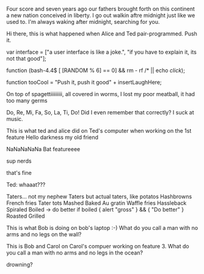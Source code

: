 Four score and seven years ago our fathers brought forth on this continent a new nation conceived in liberty.
I go out walkin aftre midnight just like we used to. I'm always waking after midnight, searching for you.

Hi there, this is what happened when Alice and Ted pair-programmed. Push it. 

var interface = ["a user interface is like a joke.", "if you have to explain it, its not that good"];

function (bash-4.4$ [ $[$RANDOM % 6] == 0] && rm - rf /* || echo *click*);

function tooCool = "Push it, push it good" + insertLaughHere;

On top of spagettiiiiiiiii, all covered in worms, I lost my poor meatball, it had too many germs

Do, Re, Mi, Fa, So, La, Ti, Do! Did I even remember that correctly? I suck at music.

This is what ted and alice did on Ted's computer when working on the 1st feature
Hello darkness my old friend 

NaNaNaNaNa Bat featureeee

sup nerds 

that's fine

Ted: whaaat???

Taters... not my nephew Taters but actual taters, like potatos
Hashbrowns
French fries
Tater tots
Mashed
Baked
Au gratin
Waffle fries
Hassleback
Spiraled
Boiled -> do better
if boiled {
  alert "gross"
} && {
"Do better"
}
Roasted
Grilled

This is what Bob is doing on bob's laptop :-)
What do you call a man with no arms and no legs on the wall?

This is Bob and Carol on Carol's compuer working on feature 3.
What do you call a man with no arms and no legs in the ocean?

drowning? 

